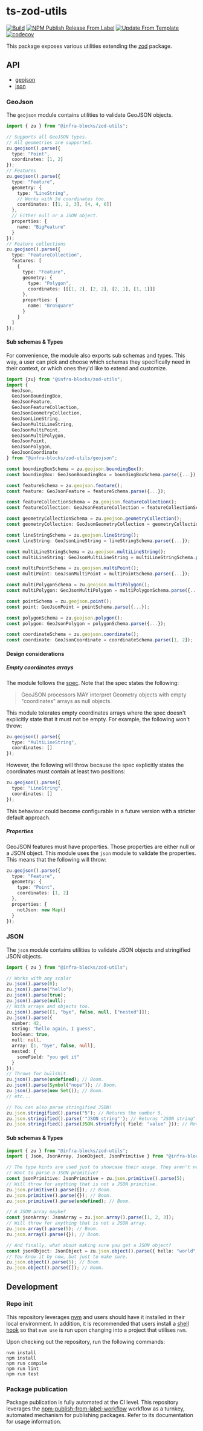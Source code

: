 # ts-zod-utils
[![Build](https://github.com/infrastructure-blocks/ts-zod-utils/actions/workflows/build.yml/badge.svg)](https://github.com/infrastructure-blocks/ts-zod-utils/actions/workflows/build.yml)
[![NPM Publish Release From Label](https://github.com/infrastructure-blocks/ts-zod-utils/actions/workflows/npm-publish-release-from-label.yml/badge.svg)](https://github.com/infrastructure-blocks/ts-zod-utils/actions/workflows/npm-publish-release-from-label.yml)
[![Update From Template](https://github.com/infrastructure-blocks/ts-zod-utils/actions/workflows/update-from-template.yml/badge.svg)](https://github.com/infrastructure-blocks/ts-zod-utils/actions/workflows/update-from-template.yml)
[![codecov](https://codecov.io/gh/infrastructure-blocks/ts-zod-utils/graph/badge.svg?token=vyI1qM1EZg)](https://codecov.io/gh/infrastructure-blocks/ts-zod-utils)

This package exposes various utilities extending the [zod](https://www.npmjs.com/package/zod) package.

## API

- [geojson](#geojson)
- [json](#json)

### GeoJson

The `geojson` module contains utilities to validate GeoJSON objects.

```typescript
import { zu } from "@infra-blocks/zod-utils";

// Supports all GeoJSON types.
// All geometries are supported.
zu.geojson().parse({
  type: "Point",
  coordinates: [1, 2]
});
// Features
zu.geojson().parse({
  type: "Feature",
  geometry: {
    type: "LineString",
    // Works with 3d coordinates too.
    coordinates: [[1, 2, 3], [4, 4, 6]]
  },
  // Either null or a JSON object.
  properties: {
    name: "BigFeature"
  }
});
// Feature collections
zu.geojson().parse({
  type: "FeatureCollection",
  features: [
    {
      type: "Feature",
      geometry: {
        type: "Polygon",
        coordinates: [[[1, 2], [2, 2], [2, 1], [1, 1]]]
      },
      properties: {
        name: "BroSquare"
      }
    }
  ]
});
```

#### Sub schemas & Types

For convenience, the module also exports sub schemas and types. This way, a user can pick and choose which schemas
they specifically need in their context, or which ones they'd like to extend and customize.

```typescript
import {zu} from "@infra-blocks/zod-utils";
import {
  GeoJson,
  GeoJsonBoundingBox,
  GeoJsonFeature,
  GeoJsonFeatureCollection,
  GeoJsonGeometryCollection,
  GeoJsonLineString,
  GeoJsonMultiLineString,
  GeoJsonMultiPoint,
  GeoJsonMultiPolygon,
  GeoJsonPoint,
  GeoJsonPolygon,
  GeoJsonCoordinate
} from "@infra-blocks/zod-utils/geojson";

const boundingBoxSchema = zu.geojson.boundingBox();
const boundingBox: GeoJsonBoundingBox = boundingBoxSchema.parse({...});

const featureSchema = zu.geojson.feature();
const feature: GeoJsonFeature = featureSchema.parse({...});

const featureCollectionSchema = zu.geojson.featureCollection();
const featureCollection: GeoJsonFeatureCollection = featureCollectionSchema.parse({...});

const geometryCollectionSchema = zu.geojson.geometryCollection();
const geometryCollection: GeoJsonGeometryCollection = geometryCollectionSchema.parse({...});

const lineStringSchema = zu.geojson.lineString();
const lineString: GeoJsonLineString = lineStringSchema.parse({...});

const multiLineStringSchema = zu.geojson.multiLineString();
const multiLineString: GeoJsonMultiLineString = multiLineStringSchema.parse({...});

const multiPointSchema = zu.geojson.multiPoint();
const multiPoint: GeoJsonMultiPoint = multiPointSchema.parse({...});

const multiPolygonSchema = zu.geojson.multiPolygon();
const multiPolygon: GeoJsonMultiPolygon = multiPolygonSchema.parse({...});

const pointSchema = zu.geojson.point();
const point: GeoJsonPoint = pointSchema.parse({...});

const polygonSchema = zu.geojson.polygon();
const polygon: GeoJsonPolygon = polygonSchema.parse({...});

const coordinateSchema = zu.geojson.coordinate();
const coordinate: GeoJsonCoordinate = coordinateSchema.parse([1, 2]);
```

#### Design considerations

##### Empty coordinates arrays

The module follows the [spec](https://datatracker.ietf.org/doc/html/rfc7946). Note that the spec states the
following:

> GeoJSON processors MAY interpret Geometry objects with
empty "coordinates" arrays as null objects. 

This module tolerates empty coordinates arrays where the spec doesn't explicitly state that it must not be empty.
For example, the following won't throw:
```typescript
zu.geojson().parse({
  type: "MultiLineString",
  coordinates: []
});
```

However, the following will throw because the spec explicitly states the coordinates must contain at least two
positions:
```typescript
zu.geojson().parse({
  type: "LineString",
  coordinates: []
});
```

This behaviour could become configurable in a future version with a stricter default approach.

##### Properties

GeoJSON features must have properties. Those properties are either null or a JSON object. This module uses
the `json` module to validate the properties. This means that the following will throw:
```typescript
zu.geojson().parse({
  type: "Feature",
  geometry: {
    type: "Point",
    coordinates: [1, 2]
  },
  properties: {
    notJson: new Map()
  }
});
```

### JSON

The `json` module contains utilities to validate JSON objects and stringified JSON objects.

````typescript
import { zu } from "@infra-blocks/zod-utils";

// Works with any scalar
zu.json().parse(0); 
zu.json().parse("hello"); 
zu.json().parse(true); 
zu.json().parse(null); 
// With arrays and objects too.
zu.json().parse([1, "bye", false, null, ["nested"]]); 
zu.json().parse({
  number: 42,
  string: "hello again, I guess",
  boolean: true,
  null: null,
  array: [1, "bye", false, null],
  nested: {
    someField: "you get it"
  }
});
// Throws for bullshit.
zu.json().parse(undefined); // Boom.
zu.json().parse(Symbol("nope")); // Boom.
zu.json().parse(new Set()); // Boom.
// etc...

// You can also parse stringified JSON!
zu.json.stringified().parse("5"); // Returns the number 5.
zu.json.stringified().parse('"JSON string"'); // Returns "JSON string". Note the quotes were removed.
zu.json.stringified().parse(JSON.strinfify({ field: "value" })); // Returns {field: "value"}.
````

#### Sub schemas & Types

```typescript
import { zu } from "@infra-blocks/zod-utils";
import { Json, JsonArray, JsonObject, JsonPrimitive } from "@infra-blocks/zod-utils/json";

// The type hints are used just to showcase their usage. They aren't necessary when parsing.
// Want to parse a JSON primitive?
const jsonPrimitive: JsonPrimitive = zu.json.primitive().parse(5);
// Will throw for anything that is not a JSON primitive.
zu.json.primitive().parse([]); // Boom.
zu.json.primitive().parse({}); // Boom.
zu.json.primitive().parse(undefined); // Boom.

// A JSON array maybe?
const jsonArray: JsonArray = zu.json.array().parse([1, 2, 3]);
// Will throw for anything that is not a JSON array.
zu.json.array().parse(5); // Boom.
zu.json.array().parse({}); // Boom.

// And finally, what about making sure you get a JSON object?
const jsonObject: JsonObject = zu.json.object().parse({ hello: "world" });
// You know it by now, but just to make sure.
zu.json.object().parse(5); // Boom.
zu.json.object().parse([]); // Boom.
```

## Development

### Repo init

This repository leverages [nvm](https://github.com/nvm-sh/nvm) and users should have it installed in their local environment.
In addition, it is recommended that users install a [shell hook](https://github.com/nvm-sh/nvm#deeper-shell-integration)
so that `nvm use` is run upon changing into a project that utilises `nvm`.

Upon checking out the repository, run the following commands:
```shell
nvm install
npm install
npm run compile
npm run lint
npm run test
```

### Package publication

Package publication is fully automated at the CI level. This repository leverages the
[npm-publish-from-label-workflow](https://github.com/infrastructure-blocks/npm-publish-from-label-workflow)
workflow as a turnkey, automated mechanism for publishing packages. Refer to its documentation for usage information.
